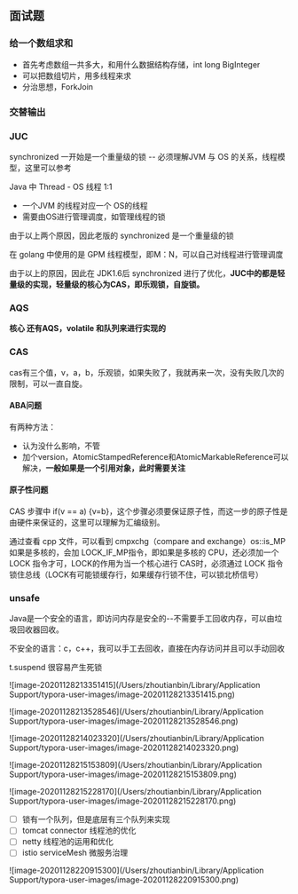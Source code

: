 ## 面试题

### 给一个数组求和

- 首先考虑数组一共多大，和用什么数据结构存储，int long BigInteger
- 可以把数组切片，用多线程来求
- 分治思想，ForkJoin

### 交替输出

### JUC

synchronized 一开始是一个重量级的锁 -- 必须理解JVM 与 OS 的关系，线程模型，这里可以参考

Java 中 Thread - OS 线程 1:1

- 一个JVM 的线程对应一个 OS的线程
- 需要由OS进行管理调度，如管理线程的锁

由于以上两个原因，因此老版的 synchronized 是一个重量级的锁

在 golang 中使用的是 GPM 线程模型，即M：N，可以自己对线程进行管理调度



由于以上的原因，因此在 JDK1.6后 synchronized 进行了优化，**JUC中的都是轻量级的实现，轻量级的核心为CAS，即乐观锁，自旋锁。**

### AQS

**核心 还有AQS，volatile 和队列来进行实现的**

### CAS

cas有三个值，v，a，b，乐观锁，如果失败了，我就再来一次，没有失败几次的限制，可以一直自旋。

#### ABA问题

有两种方法：

- 认为没什么影响，不管
- 加个version，AtomicStampedReference和AtomicMarkableReference可以解决，**一般如果是一个引用对象，此时需要关注**

#### 原子性问题

CAS 步骤中 if(v == a) {v=b}，这个步骤必须要保证原子性，而这一步的原子性是由硬件来保证的，这里可以理解为汇编级别。

通过查看 cpp 文件，可以看到 cmpxchg（compare and exchange）os::is_MP 如果是多核的，会加 LOCK_IF_MP指令，即如果是多核的 CPU，还必须加一个 LOCK 指令才可，LOCK的作用为当一个核心进行 CAS时，必须通过 LOCK 指令锁住总线（LOCK有可能锁缓存行，如果缓存行锁不住，可以锁北桥信号）

### unsafe

Java是一个安全的语言，即访问内存是安全的--不需要手工回收内存，可以由垃圾回收器回收。

不安全的语言：c，c++，我可以手工去回收，直接在内存访问并且可以手动回收



t.suspend 很容易产生死锁

![image-20201128213351415](/Users/zhoutianbin/Library/Application Support/typora-user-images/image-20201128213351415.png)

![image-20201128213528546](/Users/zhoutianbin/Library/Application Support/typora-user-images/image-20201128213528546.png)



![image-20201128214023320](/Users/zhoutianbin/Library/Application Support/typora-user-images/image-20201128214023320.png)

![image-20201128215153809](/Users/zhoutianbin/Library/Application Support/typora-user-images/image-20201128215153809.png)

![image-20201128215228170](/Users/zhoutianbin/Library/Application Support/typora-user-images/image-20201128215228170.png)

- [ ] 锁有一个队列，但是底层有三个队列来实现
- [ ] tomcat connector 线程池的优化
- [ ] netty 线程池的运用和优化
- [ ] istio serviceMesh 微服务治理

![image-20201128220915300](/Users/zhoutianbin/Library/Application Support/typora-user-images/image-20201128220915300.png)